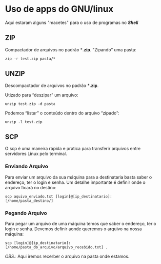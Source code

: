 # Uso de apps do GNU/linux

Aqui estaram alguns "macetes" para o uso de programas no ***Shell***

## ZIP

Compactador de arquivos no padrão ***.zip**. "Zipando” uma pasta:
```
zip -r test.zip pasta/*
```

## UNZIP

Descompactador de arquivos no padrão  ***.zip**.

Utizado para “deszipar” um arquivo:
```
unzip test.zip -d pasta
```

Podemos “listar” o conteúdo dentro do arquivo “zipado”:
```
unzip -l test.zip
```

## SCP 

O scp é uma maneira rápida e pratica para transferir arquivos entre servidores Linux pelo terminal.

### Enviando Arquivo

Para enviar um arquivo da sua máquina para a destinataria basta saber o endereço, ter o login e senha. Um detalhe importante é definir onde o arquivo ficará no destino:
```
scp aquivo_enviado.txt [login]@[ip_destinatario]:[/home/pasta_destino/]
```

### Pegando Arquivo

Para pegar um arquivo de uma máquina temos que saber o endereço, ter o login e senha. Devemos definir aonde queremos o arquivo na nossa máquina:
```
scp [login]@[ip_destinatario]:[/home/pasta_do_arquivo/arquivo_recebido.txt] .
```
*OBS*.: Aqui iremos recerber o arquivo na pasta onde estamos.
